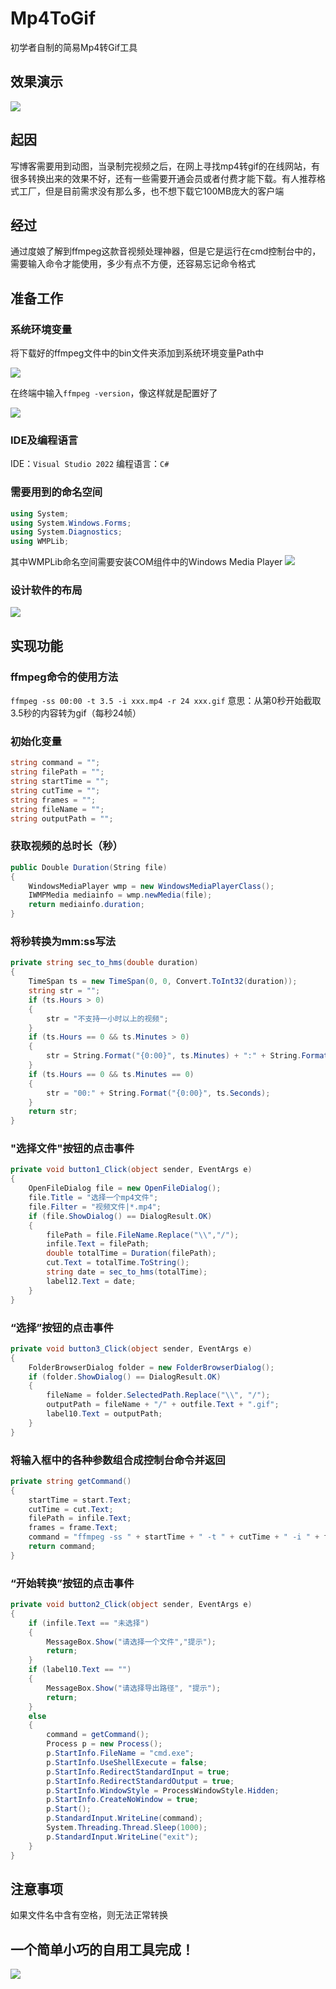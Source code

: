 # Mp4ToGif
初学者自制的简易Mp4转Gif工具
## 效果演示
![](https://zwhy-1310134253.cos.ap-beijing.myqcloud.com/mp4togif_1.gif)
## 起因
写博客需要用到动图，当录制完视频之后，在网上寻找mp4转gif的在线网站，有很多转换出来的效果不好，还有一些需要开通会员或者付费才能下载。有人推荐格式工厂，但是目前需求没有那么多，也不想下载它100MB庞大的客户端
## 经过
通过度娘了解到ffmpeg这款音视频处理神器，但是它是运行在cmd控制台中的，需要输入命令才能使用，多少有点不方便，还容易忘记命令格式
## 准备工作
### 系统环境变量
将下载好的ffmpeg文件中的bin文件夹添加到系统环境变量Path中

![](https://zwhy-1310134253.cos.ap-beijing.myqcloud.com/mp4togif_2.png)

在终端中输入`ffmpeg -version`，像这样就是配置好了

![](https://zwhy-1310134253.cos.ap-beijing.myqcloud.com/mp4togif_3.png)
### IDE及编程语言
IDE：`Visual Studio 2022`
编程语言：`C#`
### 需要用到的命名空间
```C#
using System;
using System.Windows.Forms;
using System.Diagnostics;
using WMPLib;
```
其中WMPLib命名空间需要安装COM组件中的Windows Media Player
![](https://zwhy-1310134253.cos.ap-beijing.myqcloud.com/mp4togif_4.png)
### 设计软件的布局
![](https://zwhy-1310134253.cos.ap-beijing.myqcloud.com/mp4togif_5.png)
## 实现功能
### ffmpeg命令的使用方法
`ffmpeg -ss 00:00 -t 3.5 -i xxx.mp4 -r 24 xxx.gif`
意思：从第0秒开始截取3.5秒的内容转为gif（每秒24帧）
### 初始化变量
```C#
string command = "";
string filePath = "";
string startTime = "";
string cutTime = "";
string frames = "";
string fileName = "";
string outputPath = "";
```
### 获取视频的总时长（秒）
```C#
public Double Duration(String file)
{
    WindowsMediaPlayer wmp = new WindowsMediaPlayerClass();
    IWMPMedia mediainfo = wmp.newMedia(file);
    return mediainfo.duration;
}
```
### 将秒转换为mm:ss写法
```C#
private string sec_to_hms(double duration)
{
    TimeSpan ts = new TimeSpan(0, 0, Convert.ToInt32(duration));
    string str = "";
    if (ts.Hours > 0)
    {
        str = "不支持一小时以上的视频";
    }
    if (ts.Hours == 0 && ts.Minutes > 0)
    {
        str = String.Format("{0:00}", ts.Minutes) + ":" + String.Format("{0:00}", ts.Seconds);
    }
    if (ts.Hours == 0 && ts.Minutes == 0)
    {
        str = "00:" + String.Format("{0:00}", ts.Seconds);
    }
    return str;
}
```
### "选择文件"按钮的点击事件
```C#
private void button1_Click(object sender, EventArgs e)
{
    OpenFileDialog file = new OpenFileDialog();
    file.Title = "选择一个mp4文件";
    file.Filter = "视频文件|*.mp4";
    if (file.ShowDialog() == DialogResult.OK)
    {
        filePath = file.FileName.Replace("\\","/");
        infile.Text = filePath;
        double totalTime = Duration(filePath);
        cut.Text = totalTime.ToString();
        string date = sec_to_hms(totalTime);
        label12.Text = date;
    }
}
```
### “选择”按钮的点击事件
```C#
private void button3_Click(object sender, EventArgs e)
{
    FolderBrowserDialog folder = new FolderBrowserDialog();
    if (folder.ShowDialog() == DialogResult.OK)
    {
        fileName = folder.SelectedPath.Replace("\\", "/");
        outputPath = fileName + "/" + outfile.Text + ".gif";
        label10.Text = outputPath;
    }
}
```
### 将输入框中的各种参数组合成控制台命令并返回
```C#
private string getCommand()
{
    startTime = start.Text;
    cutTime = cut.Text;
    filePath = infile.Text;
    frames = frame.Text;
    command = "ffmpeg -ss " + startTime + " -t " + cutTime + " -i " + filePath + " -r " + frames + " " + outputPath;
    return command;
}
```
### “开始转换”按钮的点击事件
```C#
private void button2_Click(object sender, EventArgs e)
{
    if (infile.Text == "未选择")
    {
        MessageBox.Show("请选择一个文件","提示");
        return;
    }
    if (label10.Text == "")
    {
        MessageBox.Show("请选择导出路径", "提示");
        return;
    }
    else
    {
        command = getCommand();
        Process p = new Process();
        p.StartInfo.FileName = "cmd.exe";
        p.StartInfo.UseShellExecute = false; 
        p.StartInfo.RedirectStandardInput = true;
        p.StartInfo.RedirectStandardOutput = true;
        p.StartInfo.WindowStyle = ProcessWindowStyle.Hidden;
        p.StartInfo.CreateNoWindow = true;
        p.Start();
        p.StandardInput.WriteLine(command);
        System.Threading.Thread.Sleep(1000);
        p.StandardInput.WriteLine("exit");
    }
}
```
## 注意事项
如果文件名中含有空格，则无法正常转换
## 一个简单小巧的自用工具完成！
![](https://zwhy-1310134253.cos.ap-beijing.myqcloud.com/mp4togif_6.png)
